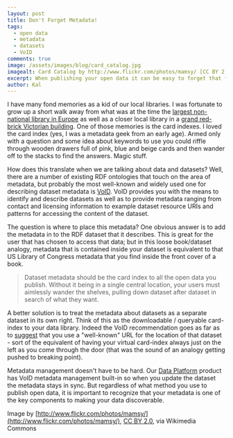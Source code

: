 ```yaml
---
layout: post
title: Don't Forget Metadata!
tags:
  - open data
  - metadata
  - datasets
  - VoID
comments: true
image: /assets/images/blog/card_catalog.jpg
imagealt: Card Catalog by http://www.flickr.com/photos/mamsy/ [CC BY 2.0 (http://creativecommons.org/licenses/by/2.0)], via Wikimedia Commons
excerpt: When publishing your open data it can be easy to forget that for it to be useful it needs to be discoverable...
author: Kal
---
```


I have many fond memories as a kid of our local libraries. I was fortunate to grow up a short walk away from
what was at the time the [largest non-national library in Europe](https://en.wikipedia.org/wiki/Birmingham_Central_Library) 
as well as a closer local library in a [grand
red-brick Victorian building](https://en.wikipedia.org/wiki/Spring_Hill_Library). 
One of those memories is the card indexes. I loved the card index (yes,
I was a metadata geek from an early age). Armed only with a question and some idea about keywords to 
use you could riffle through wooden drawers full of pink, blue and beige cards and then wander off 
to the stacks to find the answers. Magic stuff.

How does this translate when we are talking about data and datasets? Well, there are a number of existing 
RDF ontologies that touch on the area of metadata, but probably the
most well-known and widely used one for describing dataset metadata is [VoID](https://www.w3.org/TR/void/).
VoID provides you with the means to identify and describe datasets as well as to provide metadata
ranging from contact and licensing information to example dataset resource URIs and patterns for accessing
the content of the dataset.

The question is where to place this metadata? One obvious answer is to add the metadata in to 
the RDF dataset that it describes. This is great for the user that has chosen to access that data; 
but in this loose book/dataset analogy, metadata that is contained inside your dataset is equivalent to 
that US Library of Congress metadata that you find inside the front cover of a book. 

> Dataset metadata should be the card index to all the open data you publish. 
> Without it being in a single central location, your users must aimlessly wander the shelves, pulling down dataset after 
> dataset in search of what they want.

A better solution is to treat the metadata about datasets as a separate dataset in its own right. 
Think of this as the downloadable / queryable card-index to your data library. Indeed the VoID recommendation
goes as far as to [suggest](https://www.w3.org/TR/void/#discovery) that you use a "well-known" URL for the location of that dataset - sort of
the equivalent of having your virtual card-index always just on the left as you come through the door (that was 
the sound of an analogy getting pushed to breaking point).

Metadata management doesn't have to be hard. Our [Data Platform](http://dataplatform.co.uk/) product has VoID 
metadata management built-in so when you update the dataset the metadata stays in sync. But regardless of what 
method you use to publish open data, it is important to recognize that your metadata is one of the key components
to making your data discoverable.

Image by [http://www.flickr.com/photos/mamsy/](http://www.flickr.com/photos/mamsy/), [CC BY 2.0](http://creativecommons.org/licenses/by/2.0), via Wikimedia Commons